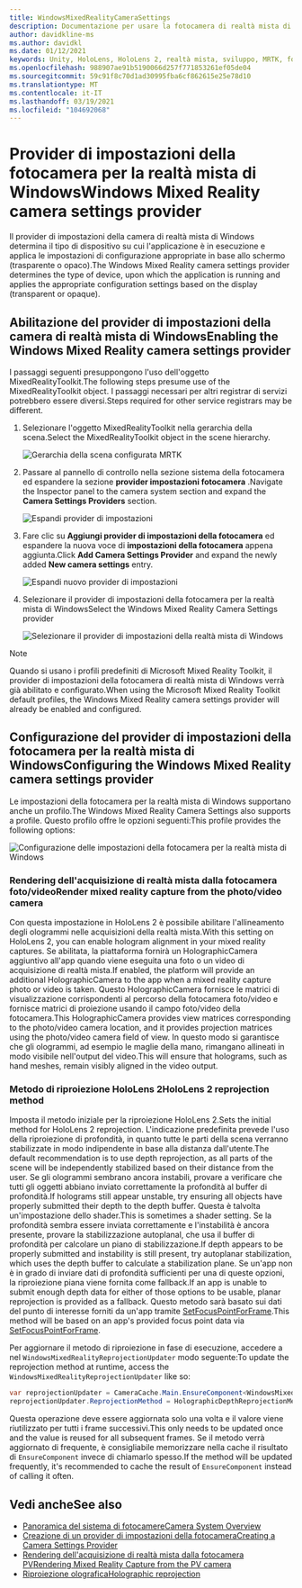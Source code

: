 ```yaml
---
title: WindowsMixedRealityCameraSettings
description: Documentazione per usare la fotocamera di realtà mista di Windows in MRTK
author: davidkline-ms
ms.author: davidkl
ms.date: 01/12/2021
keywords: Unity, HoloLens, HoloLens 2, realtà mista, sviluppo, MRTK, fotocamera,
ms.openlocfilehash: 988907ae91b5190066d257f771853261ef05de04
ms.sourcegitcommit: 59c91f8c70d1ad30995fba6cf862615e25e78d10
ms.translationtype: MT
ms.contentlocale: it-IT
ms.lasthandoff: 03/19/2021
ms.locfileid: "104692068"
---
```

# <a name="windows-mixed-reality-camera-settings-provider"></a><span data-ttu-id="4b1f9-104">Provider di impostazioni della fotocamera per la realtà mista di Windows</span><span class="sxs-lookup"><span data-stu-id="4b1f9-104">Windows Mixed Reality camera settings provider</span></span>

<span data-ttu-id="4b1f9-105">Il provider di impostazioni della camera di realtà mista di Windows determina il tipo di dispositivo su cui l'applicazione è in esecuzione e applica le impostazioni di configurazione appropriate in base allo schermo (trasparente o opaco).</span><span class="sxs-lookup"><span data-stu-id="4b1f9-105">The Windows Mixed Reality camera settings provider determines the type of device, upon which the application is running and applies the appropriate configuration settings based on the display (transparent or opaque).</span></span>

## <a name="enabling-the-windows-mixed-reality-camera-settings-provider"></a><span data-ttu-id="4b1f9-106">Abilitazione del provider di impostazioni della camera di realtà mista di Windows</span><span class="sxs-lookup"><span data-stu-id="4b1f9-106">Enabling the Windows Mixed Reality camera settings provider</span></span>

<span data-ttu-id="4b1f9-107">I passaggi seguenti presuppongono l'uso dell'oggetto MixedRealityToolkit.</span><span class="sxs-lookup"><span data-stu-id="4b1f9-107">The following steps presume use of the MixedRealityToolkit object.</span></span> <span data-ttu-id="4b1f9-108">I passaggi necessari per altri registrar di servizi potrebbero essere diversi.</span><span class="sxs-lookup"><span data-stu-id="4b1f9-108">Steps required for other service registrars may be different.</span></span>

1. <span data-ttu-id="4b1f9-109">Selezionare l'oggetto MixedRealityToolkit nella gerarchia della scena.</span><span class="sxs-lookup"><span data-stu-id="4b1f9-109">Select the MixedRealityToolkit object in the scene hierarchy.</span></span>

    ![Gerarchia della scena configurata MRTK](../Images/MRTK_ConfiguredHierarchy.png)

2. <span data-ttu-id="4b1f9-111">Passare al pannello di controllo nella sezione sistema della fotocamera ed espandere la sezione **provider impostazioni fotocamera** .</span><span class="sxs-lookup"><span data-stu-id="4b1f9-111">Navigate the Inspector panel to the camera system section and expand the **Camera Settings Providers** section.</span></span>

    ![Espandi provider di impostazioni](../Images/CameraSystem/ExpandProviders.png)

3. <span data-ttu-id="4b1f9-113">Fare clic su **Aggiungi provider di impostazioni della fotocamera** ed espandere la nuova voce di **impostazioni della fotocamera** appena aggiunta.</span><span class="sxs-lookup"><span data-stu-id="4b1f9-113">Click **Add Camera Settings Provider** and expand the newly added **New camera settings** entry.</span></span>

    ![Espandi nuovo provider di impostazioni](../Images/CameraSystem/ExpandNewProvider.png)

4. <span data-ttu-id="4b1f9-115">Selezionare il provider di impostazioni della fotocamera per la realtà mista di Windows</span><span class="sxs-lookup"><span data-stu-id="4b1f9-115">Select the Windows Mixed Reality Camera Settings provider</span></span>

    ![Selezionare il provider di impostazioni della realtà mista di Windows](../Images/CameraSystem/SelectWindowsMixedRealitySettings.png)

> [!NOTE]
> <span data-ttu-id="4b1f9-117">Quando si usano i profili predefiniti di Microsoft Mixed Reality Toolkit, il provider di impostazioni della fotocamera di realtà mista di Windows verrà già abilitato e configurato.</span><span class="sxs-lookup"><span data-stu-id="4b1f9-117">When using the Microsoft Mixed Reality Toolkit default profiles, the Windows Mixed Reality camera settings provider will already be enabled and configured.</span></span>

## <a name="configuring-the-windows-mixed-reality-camera-settings-provider"></a><span data-ttu-id="4b1f9-118">Configurazione del provider di impostazioni della fotocamera per la realtà mista di Windows</span><span class="sxs-lookup"><span data-stu-id="4b1f9-118">Configuring the Windows Mixed Reality camera settings provider</span></span>

<span data-ttu-id="4b1f9-119">Le impostazioni della fotocamera per la realtà mista di Windows supportano anche un profilo.</span><span class="sxs-lookup"><span data-stu-id="4b1f9-119">The Windows Mixed Reality Camera Settings also supports a profile.</span></span> <span data-ttu-id="4b1f9-120">Questo profilo offre le opzioni seguenti:</span><span class="sxs-lookup"><span data-stu-id="4b1f9-120">This profile provides the following options:</span></span>

![Configurazione delle impostazioni della fotocamera per la realtà mista di Windows](../Images/CameraSystem/WMRCameraSettingsProfile.png)

### <a name="render-mixed-reality-capture-from-the-photovideo-camera"></a><span data-ttu-id="4b1f9-122">Rendering dell'acquisizione di realtà mista dalla fotocamera foto/video</span><span class="sxs-lookup"><span data-stu-id="4b1f9-122">Render mixed reality capture from the photo/video camera</span></span>

<span data-ttu-id="4b1f9-123">Con questa impostazione in HoloLens 2 è possibile abilitare l'allineamento degli ologrammi nelle acquisizioni della realtà mista.</span><span class="sxs-lookup"><span data-stu-id="4b1f9-123">With this setting on HoloLens 2, you can enable hologram alignment in your mixed reality captures.</span></span> <span data-ttu-id="4b1f9-124">Se abilitata, la piattaforma fornirà un HolographicCamera aggiuntivo all'app quando viene eseguita una foto o un video di acquisizione di realtà mista.</span><span class="sxs-lookup"><span data-stu-id="4b1f9-124">If enabled, the platform will provide an additional HolographicCamera to the app when a mixed reality capture photo or video is taken.</span></span> <span data-ttu-id="4b1f9-125">Questo HolographicCamera fornisce le matrici di visualizzazione corrispondenti al percorso della fotocamera foto/video e fornisce matrici di proiezione usando il campo foto/video della fotocamera.</span><span class="sxs-lookup"><span data-stu-id="4b1f9-125">This HolographicCamera provides view matrices corresponding to the photo/video camera location, and it provides projection matrices using the photo/video camera field of view.</span></span> <span data-ttu-id="4b1f9-126">In questo modo si garantisce che gli ologrammi, ad esempio le maglie della mano, rimangano allineati in modo visibile nell'output del video.</span><span class="sxs-lookup"><span data-stu-id="4b1f9-126">This will ensure that holograms, such as hand meshes, remain visibly aligned in the video output.</span></span>

### <a name="hololens-2-reprojection-method"></a><span data-ttu-id="4b1f9-127">Metodo di riproiezione HoloLens 2</span><span class="sxs-lookup"><span data-stu-id="4b1f9-127">HoloLens 2 reprojection method</span></span>

<span data-ttu-id="4b1f9-128">Imposta il metodo iniziale per la riproiezione HoloLens 2.</span><span class="sxs-lookup"><span data-stu-id="4b1f9-128">Sets the initial method for HoloLens 2 reprojection.</span></span> <span data-ttu-id="4b1f9-129">L'indicazione predefinita prevede l'uso della riproiezione di profondità, in quanto tutte le parti della scena verranno stabilizzate in modo indipendente in base alla distanza dall'utente.</span><span class="sxs-lookup"><span data-stu-id="4b1f9-129">The default recommendation is to use depth reprojection, as all parts of the scene will be independently stabilized based on their distance from the user.</span></span> <span data-ttu-id="4b1f9-130">Se gli ologrammi sembrano ancora instabili, provare a verificare che tutti gli oggetti abbiano inviato correttamente la profondità al buffer di profondità.</span><span class="sxs-lookup"><span data-stu-id="4b1f9-130">If holograms still appear unstable, try ensuring all objects have properly submitted their depth to the depth buffer.</span></span> <span data-ttu-id="4b1f9-131">Questa è talvolta un'impostazione dello shader.</span><span class="sxs-lookup"><span data-stu-id="4b1f9-131">This is sometimes a shader setting.</span></span> <span data-ttu-id="4b1f9-132">Se la profondità sembra essere inviata correttamente e l'instabilità è ancora presente, provare la stabilizzazione autoplanal, che usa il buffer di profondità per calcolare un piano di stabilizzazione.</span><span class="sxs-lookup"><span data-stu-id="4b1f9-132">If depth appears to be properly submitted and instability is still present, try autoplanar stabilization, which uses the depth buffer to calculate a stabilization plane.</span></span> <span data-ttu-id="4b1f9-133">Se un'app non è in grado di inviare dati di profondità sufficienti per una di queste opzioni, la riproiezione piana viene fornita come fallback.</span><span class="sxs-lookup"><span data-stu-id="4b1f9-133">If an app is unable to submit enough depth data for either of those options to be usable, planar reprojection is provided as a fallback.</span></span> <span data-ttu-id="4b1f9-134">Questo metodo sarà basato sui dati del punto di interesse forniti da un'app tramite [SetFocusPointForFrame](https://docs.unity3d.com/ScriptReference/XR.WSA.HolographicSettings.SetFocusPointForFrame.html).</span><span class="sxs-lookup"><span data-stu-id="4b1f9-134">This method will be based on an app's provided focus point data via [SetFocusPointForFrame](https://docs.unity3d.com/ScriptReference/XR.WSA.HolographicSettings.SetFocusPointForFrame.html).</span></span>

<span data-ttu-id="4b1f9-135">Per aggiornare il metodo di riproiezione in fase di esecuzione, accedere a nel `WindowsMixedRealityReprojectionUpdater` modo seguente:</span><span class="sxs-lookup"><span data-stu-id="4b1f9-135">To update the reprojection method at runtime, access the `WindowsMixedRealityReprojectionUpdater` like so:</span></span>

```c#
var reprojectionUpdater = CameraCache.Main.EnsureComponent<WindowsMixedRealityReprojectionUpdater>();
reprojectionUpdater.ReprojectionMethod = HolographicDepthReprojectionMethod.AutoPlanar;
```

<span data-ttu-id="4b1f9-136">Questa operazione deve essere aggiornata solo una volta e il valore viene riutilizzato per tutti i frame successivi.</span><span class="sxs-lookup"><span data-stu-id="4b1f9-136">This only needs to be updated once and the value is reused for all subsequent frames.</span></span> <span data-ttu-id="4b1f9-137">Se il metodo verrà aggiornato di frequente, è consigliabile memorizzare nella cache il risultato di `EnsureComponent` invece di chiamarlo spesso.</span><span class="sxs-lookup"><span data-stu-id="4b1f9-137">If the method will be updated frequently, it's recommended to cache the result of `EnsureComponent` instead of calling it often.</span></span>

## <a name="see-also"></a><span data-ttu-id="4b1f9-138">Vedi anche</span><span class="sxs-lookup"><span data-stu-id="4b1f9-138">See also</span></span>

- [<span data-ttu-id="4b1f9-139">Panoramica del sistema di fotocamere</span><span class="sxs-lookup"><span data-stu-id="4b1f9-139">Camera System Overview</span></span>](CameraSystemOverview.md)
- [<span data-ttu-id="4b1f9-140">Creazione di un provider di impostazioni della fotocamera</span><span class="sxs-lookup"><span data-stu-id="4b1f9-140">Creating a Camera Settings Provider</span></span>](CreateSettingsProvider.md)
- [<span data-ttu-id="4b1f9-141">Rendering dell'acquisizione di realtà mista dalla fotocamera PV</span><span class="sxs-lookup"><span data-stu-id="4b1f9-141">Rendering Mixed Reality Capture from the PV camera</span></span>](https://docs.microsoft.com/windows/mixed-reality/mixed-reality-capture-for-developers#render-from-the-pv-camera-opt-in)
- [<span data-ttu-id="4b1f9-142">Riproiezione olografica</span><span class="sxs-lookup"><span data-stu-id="4b1f9-142">Holographic reprojection</span></span>](https://docs.microsoft.com/windows/mixed-reality/hologram-stability#reprojection)
